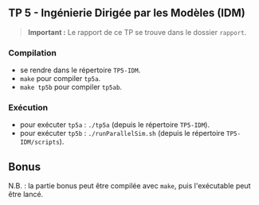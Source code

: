 ## TP 5 - Ingénierie Dirigée par les Modèles (IDM)

> **Important :** Le rapport de ce TP se trouve dans le dossier ``rapport``.

### Compilation

- se rendre dans le répertoire ``TP5-IDM``.
- ``make`` pour compiler ``tp5a``.
- ``make tp5b`` pour compiler ``tp5ab``.

### Exécution

- pour exécuter ``tp5a`` : ``./tp5a`` (depuis le répertoire ``TP5-IDM``).
- pour exécuter ``tp5b`` : ``./runParallelSim.sh`` (depuis le répertoire ``TP5-IDM/scripts``).

## Bonus

N.B. : la partie bonus peut être compilée avec ``make``, puis l'exécutable peut être lancé.
